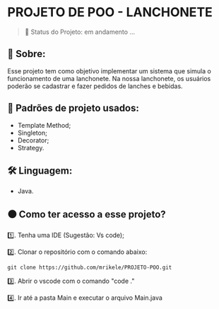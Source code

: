 
# PROJETO DE POO - LANCHONETE

> 🔴  Status do Projeto: em andamento ...


## 📌 Sobre:
Esse projeto tem como objetivo implementar um sistema que simula o funcionamento de uma lanchonete. Na nossa lanchonete, os usuários poderão se cadastrar e fazer pedidos de lanches e bebidas.

## 📃 Padrões de projeto usados:
* Template Method;
* Singleton;
* Decorator;
* Strategy.

## 🛠️ Linguagem:
* Java.

## ⚫  Como ter acesso a esse projeto?
1️⃣. Tenha uma IDE (Sugestão: Vs code);

2️⃣. Clonar o repositório com o comando abaixo:
``` 
git clone https://github.com/mrikele/PROJETO-POO.git 
```

3️⃣. Abrir o vscode com o comando "code  ."

4️⃣. Ir até a pasta Main e executar o arquivo Main.java
